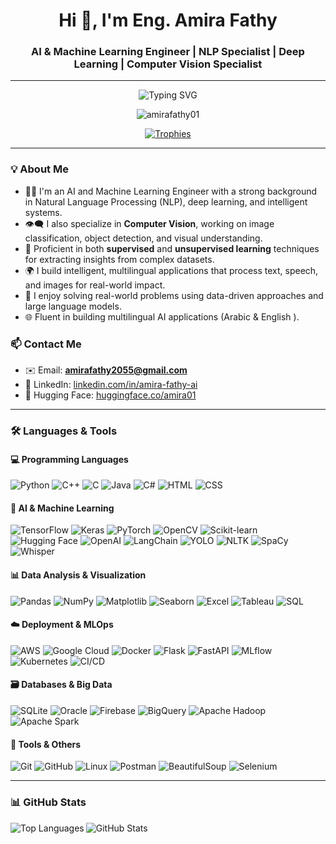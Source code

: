 <h1 align="center">Hi 👋, I'm Eng. Amira Fathy</h1>
<h3 align="center">AI & Machine Learning Engineer | NLP Specialist | Deep Learning |  Computer Vision Specialist </h3>



____

<div align="center">
  <img src="https://readme-typing-svg.demolab.com?font=Fira+Code&pause=1000&color=22D3EE&center=true&vCenter=true&width=435&lines=AI+Engineer;NLP+Specialist;Computer+Vision+Expert;Deep+Learning+Developer;Multilingual+AI+Solutions" alt="Typing SVG" />
</div>

<p align="center">
  <img src="https://komarev.com/ghpvc/?username=amirafathy01&label=Profile%20views&color=22D3EE&style=flat" alt="amirafathy01" /> 
</p>

<p align="center">
  <a href="https://github.com/ryo-ma/github-profile-trophy">
    <img src="https://github-profile-trophy.vercel.app/?username=amirafathy01&theme=onedark&no-frame=true&row=1&margin-w=15" alt="Trophies" />
  </a>
</p>


---

### 💡 About Me

- 👩‍💻 I'm an AI and Machine Learning Engineer with a strong background in Natural Language Processing (NLP), deep learning, and intelligent systems.
- 👁️‍🗨️ I also specialize in **Computer Vision**, working on image classification, object detection, and visual understanding.
- 🧠 Proficient in both **supervised** and **unsupervised learning** techniques for extracting insights from complex datasets.
- 🌍 I build intelligent, multilingual applications that process text, speech, and images for real-world impact.
- 🧠 I enjoy solving real-world problems using data-driven approaches and large language models.
- 🌐 Fluent in building multilingual AI applications (Arabic  & English ).



### 📫 Contact Me

- ✉️ Email: **amirafathy2055@gmail.com**
- 💼 LinkedIn: [linkedin.com/in/amira-fathy-ai](https://www.linkedin.com/in/amira-fathy-ai/)
- 🧠 Hugging Face: [huggingface.co/amira01](https://huggingface.co/amira01)

---

### 🛠️ Languages & Tools

#### 💻 Programming Languages
![Python](https://img.shields.io/badge/-Python-3776AB?style=flat-square&logo=python&logoColor=white)
![C++](https://img.shields.io/badge/-C++-00599C?style=flat-square&logo=c%2B%2B&logoColor=white)
![C](https://img.shields.io/badge/-C-00599C?style=flat-square&logo=c&logoColor=white)
![Java](https://img.shields.io/badge/-Java-ED8B00?style=flat-square&logo=java&logoColor=white)
![C#](https://img.shields.io/badge/-C%23-239120?style=flat-square&logo=c-sharp&logoColor=white)
![HTML](https://img.shields.io/badge/-HTML5-E34F26?style=flat-square&logo=html5&logoColor=white)
![CSS](https://img.shields.io/badge/-CSS3-1572B6?style=flat-square&logo=css3&logoColor=white)

#### 🧠 AI & Machine Learning
![TensorFlow](https://img.shields.io/badge/-TensorFlow-FF6F00?style=flat-square&logo=tensorflow&logoColor=white)
![Keras](https://img.shields.io/badge/-Keras-D00000?style=flat-square&logo=keras&logoColor=white)
![PyTorch](https://img.shields.io/badge/-PyTorch-EE4C2C?style=flat-square&logo=pytorch&logoColor=white)
![OpenCV](https://img.shields.io/badge/-OpenCV-5C3EE8?style=flat-square&logo=opencv&logoColor=white)
![Scikit-learn](https://img.shields.io/badge/-Scikit_Learn-F7931E?style=flat-square&logo=scikit-learn&logoColor=white)
![Hugging Face](https://img.shields.io/badge/-Hugging%20Face-FFD21F?style=flat-square&logo=huggingface&logoColor=black)
![OpenAI](https://img.shields.io/badge/-OpenAI-412991?style=flat-square&logo=openai&logoColor=white)
![LangChain](https://img.shields.io/badge/-LangChain-0A0A23?style=flat-square&logo=langchain&logoColor=white)
![YOLO](https://img.shields.io/badge/-YOLO-00FFFF?style=flat-square&logo=darkreader&logoColor=black)
![NLTK](https://img.shields.io/badge/-NLTK-85bb65?style=flat-square&logo=python&logoColor=white)
![SpaCy](https://img.shields.io/badge/-SpaCy-00a4d3?style=flat-square&logo=python&logoColor=white)
![Whisper](https://img.shields.io/badge/-Whisper-0081a7?style=flat-square&logo=openai&logoColor=white)

#### 📊 Data Analysis & Visualization
![Pandas](https://img.shields.io/badge/-Pandas-150458?style=flat-square&logo=pandas&logoColor=white)
![NumPy](https://img.shields.io/badge/-NumPy-013243?style=flat-square&logo=numpy&logoColor=white)
![Matplotlib](https://img.shields.io/badge/-Matplotlib-11557C?style=flat-square&logo=plotly&logoColor=white)
![Seaborn](https://img.shields.io/badge/-Seaborn-0769AD?style=flat-square&logo=python&logoColor=white)
![Excel](https://img.shields.io/badge/-Excel-217346?style=flat-square&logo=microsoft-excel&logoColor=white)
![Tableau](https://img.shields.io/badge/-Tableau-E97627?style=flat-square&logo=tableau&logoColor=white)
![SQL](https://img.shields.io/badge/-SQL-4479A1?style=flat-square&logo=postgresql&logoColor=white)

#### ☁️ Deployment & MLOps
![AWS](https://img.shields.io/badge/-AWS-232F3E?style=flat-square&logo=amazon-aws&logoColor=white)
![Google Cloud](https://img.shields.io/badge/-GCP-4285F4?style=flat-square&logo=google-cloud&logoColor=white)
![Docker](https://img.shields.io/badge/-Docker-2496ED?style=flat-square&logo=docker&logoColor=white)
![Flask](https://img.shields.io/badge/-Flask-000000?style=flat-square&logo=flask&logoColor=white)
![FastAPI](https://img.shields.io/badge/-FastAPI-009688?style=flat-square&logo=fastapi&logoColor=white)
![MLflow](https://img.shields.io/badge/-MLflow-02569B?style=flat-square&logo=mlflow&logoColor=white)
![Kubernetes](https://img.shields.io/badge/-Kubernetes-326CE5?style=flat-square&logo=kubernetes&logoColor=white)
![CI/CD](https://img.shields.io/badge/-CI%2FCD-0A0A0A?style=flat-square&logo=github-actions&logoColor=white)

#### 🗃️ Databases & Big Data
![SQLite](https://img.shields.io/badge/-SQLite-003B57?style=flat-square&logo=sqlite&logoColor=white)
![Oracle](https://img.shields.io/badge/-Oracle-F80000?style=flat-square&logo=oracle&logoColor=white)
![Firebase](https://img.shields.io/badge/-Firebase-FFCA28?style=flat-square&logo=firebase&logoColor=black)
![BigQuery](https://img.shields.io/badge/-BigQuery-3366CC?style=flat-square&logo=google-cloud&logoColor=white)
![Apache Hadoop](https://img.shields.io/badge/-Hadoop-66CCFF?style=flat-square&logo=apachehadoop&logoColor=black)
![Apache Spark](https://img.shields.io/badge/-Spark-E25A1C?style=flat-square&logo=apachespark&logoColor=white)

#### 🧰 Tools & Others
![Git](https://img.shields.io/badge/-Git-F05032?style=flat-square&logo=git&logoColor=white)
![GitHub](https://img.shields.io/badge/-GitHub-181717?style=flat-square&logo=github&logoColor=white)
![Linux](https://img.shields.io/badge/-Linux-FCC624?style=flat-square&logo=linux&logoColor=black)
![Postman](https://img.shields.io/badge/-Postman-FF6C37?style=flat-square&logo=postman&logoColor=white)
![BeautifulSoup](https://img.shields.io/badge/-BeautifulSoup-4B0082?style=flat-square&logo=python&logoColor=white)
![Selenium](https://img.shields.io/badge/-Selenium-43B02A?style=flat-square&logo=selenium&logoColor=white)

---

### 📊 GitHub Stats

<p>
  <img align="left" src="https://github-readme-stats.vercel.app/api/top-langs?username=amirafathy01&show_icons=true&locale=en&layout=compact" alt="Top Languages" />
</p>

<p>
  <img align="center" src="https://github-readme-stats.vercel.app/api?username=amirafathy01&show_icons=true&locale=en" alt="GitHub Stats" />
</p>
